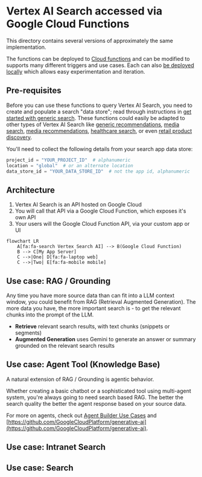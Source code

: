 # Vertex AI Search accessed via Google Cloud Functions

This directory contains several versions of approximately the same implementation.

The functions can be deployed to [Cloud functions](https://cloud.google.com/functions/)
and can be modified to supports many different triggers and use cases.
Each can also [be deployed locally](https://cloud.google.com/functions/docs/running/overview)
which allows easy experimentation and iteration.

## Pre-requisites

Before you can use these functions to query Vertex AI Search, you need to
create and populate a search "data store"; read through instructions in
[get started with generic search](https://cloud.google.com/generative-ai-app-builder/docs/try-enterprise-search).
These functions could easily be adapted to other types of Vertex AI Search
like
[generic recommendations](https://cloud.google.com/generative-ai-app-builder/docs/try-generic-recommendations),
[media search](https://cloud.google.com/generative-ai-app-builder/docs/try-media-search),
[media recommendations](https://cloud.google.com/generative-ai-app-builder/docs/try-media-recommendations),
[healthcare search](https://cloud.google.com/generative-ai-app-builder/docs/create-data-store-hc),
or even
[retail product discovery](https://cloud.google.com/solutions/retail-product-discovery#documentation).

You'll need to collect the following details from your search app data store:

```python
project_id = "YOUR_PROJECT_ID"  # alphanumeric
location = "global"  # or an alternate location
data_store_id = "YOUR_DATA_STORE_ID"  # not the app id, alphanumeric
```

## Architecture

1. Vertex AI Search is an API hosted on Google Cloud
1. You will call that API via a Google Cloud Function, which exposes it's own API
1. Your users will the Google Cloud Function API, via your custom app or UI

```miranda
flowchart LR
    A[fa:fa-search Vertex Search AI] --> B(Google Cloud Function)
    B --> C[My App Server]
    C -->|One| D[fa:fa-laptop web]
    C -->|Two| E[fa:fa-mobile mobile]
```

## Use case: RAG / Grounding

Any time you have more source data than can fit into a LLM context window, you
could benefit from RAG (Retrieval Augmented Generation).  The more data you
have, the more important search is - to get the relevant chunks into the prompt
of the LLM.

* **Retrieve** relevant search results, with text chunks (snippets or segments)
* **Augmented Generation** uses Gemini to generate an answer or summary grounded
  on the relevant search results

## Use case: Agent Tool (Knowledge Base)

A natural extension of RAG / Grounding is agentic behavior.

Whether creating a basic chatbot or a sophisticated tool using multi-agent
system, you're always going to need search based RAG. The better the
search quality the better the agent response based on your source data.

For more on agents, check out
[Agent Builder Use Cases](https://cloud.google.com/products/agent-builder?hl=en#common-uses)
and
[https://github.com/GoogleCloudPlatform/generative-ai](https://github.com/GoogleCloudPlatform/generative-ai).

## Use case: Intranet Search

## Use case: Search


